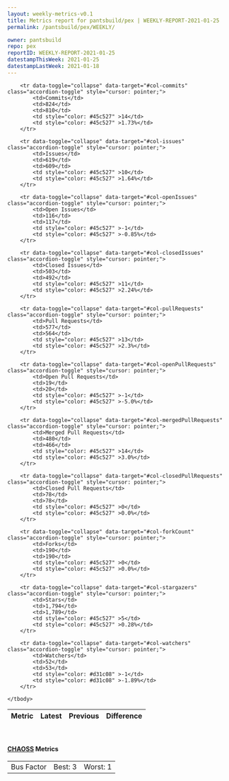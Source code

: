```yaml
---
layout: weekly-metrics-v0.1
title: Metrics report for pantsbuild/pex | WEEKLY-REPORT-2021-01-25
permalink: /pantsbuild/pex/WEEKLY/

owner: pantsbuild
repo: pex
reportID: WEEKLY-REPORT-2021-01-25
datestampThisWeek: 2021-01-25
datestampLastWeek: 2021-01-18
---
```




<table class="table table-condensed" style="border-collapse:collapse;">
    <thead>
    <tr>
        <th>Metric</th>
        <th>Latest</th>
        <th>Previous</th>
        <th colspan="2" style="text-align: center;">Difference</th>
    </tr>
    </thead>
    <tbody>

        <tr data-toggle="collapse" data-target="#col-commits" class="accordion-toggle" style="cursor: pointer;">
            <td>Commits</td>
            <td>824</td>
            <td>810</td>
            <td style="color: #45c527" >14</td>
            <td style="color: #45c527" >1.73%</td>
        </tr>
        
        <tr data-toggle="collapse" data-target="#col-issues" class="accordion-toggle" style="cursor: pointer;">
            <td>Issues</td>
            <td>619</td>
            <td>609</td>
            <td style="color: #45c527" >10</td>
            <td style="color: #45c527" >1.64%</td>
        </tr>
        
        <tr data-toggle="collapse" data-target="#col-openIssues" class="accordion-toggle" style="cursor: pointer;">
            <td>Open Issues</td>
            <td>116</td>
            <td>117</td>
            <td style="color: #45c527" >-1</td>
            <td style="color: #45c527" >-0.85%</td>
        </tr>
        
        <tr data-toggle="collapse" data-target="#col-closedIssues" class="accordion-toggle" style="cursor: pointer;">
            <td>Closed Issues</td>
            <td>503</td>
            <td>492</td>
            <td style="color: #45c527" >11</td>
            <td style="color: #45c527" >2.24%</td>
        </tr>
        
        <tr data-toggle="collapse" data-target="#col-pullRequests" class="accordion-toggle" style="cursor: pointer;">
            <td>Pull Requests</td>
            <td>577</td>
            <td>564</td>
            <td style="color: #45c527" >13</td>
            <td style="color: #45c527" >2.3%</td>
        </tr>
        
        <tr data-toggle="collapse" data-target="#col-openPullRequests" class="accordion-toggle" style="cursor: pointer;">
            <td>Open Pull Requests</td>
            <td>19</td>
            <td>20</td>
            <td style="color: #45c527" >-1</td>
            <td style="color: #45c527" >-5.0%</td>
        </tr>
        
        <tr data-toggle="collapse" data-target="#col-mergedPullRequests" class="accordion-toggle" style="cursor: pointer;">
            <td>Merged Pull Requests</td>
            <td>480</td>
            <td>466</td>
            <td style="color: #45c527" >14</td>
            <td style="color: #45c527" >3.0%</td>
        </tr>
        
        <tr data-toggle="collapse" data-target="#col-closedPullRequests" class="accordion-toggle" style="cursor: pointer;">
            <td>Closed Pull Requests</td>
            <td>78</td>
            <td>78</td>
            <td style="color: #45c527" >0</td>
            <td style="color: #45c527" >0.0%</td>
        </tr>
        
        <tr data-toggle="collapse" data-target="#col-forkCount" class="accordion-toggle" style="cursor: pointer;">
            <td>Forks</td>
            <td>190</td>
            <td>190</td>
            <td style="color: #45c527" >0</td>
            <td style="color: #45c527" >0.0%</td>
        </tr>
        
        <tr data-toggle="collapse" data-target="#col-stargazers" class="accordion-toggle" style="cursor: pointer;">
            <td>Stars</td>
            <td>1,794</td>
            <td>1,789</td>
            <td style="color: #45c527" >5</td>
            <td style="color: #45c527" >0.28%</td>
        </tr>
        
        <tr data-toggle="collapse" data-target="#col-watchers" class="accordion-toggle" style="cursor: pointer;">
            <td>Watchers</td>
            <td>52</td>
            <td>53</td>
            <td style="color: #d31c08" >-1</td>
            <td style="color: #d31c08" >-1.89%</td>
        </tr>
        
    </tbody>
</table>
<br>
<h4><a target="_blank" href="https://chaoss.community/">CHAOSS</a> Metrics</h4>

<table class="table table-condensed" style="border-collapse:collapse;">
    <tbody>
        <td>Bus Factor</td>
        <td>Best: 3</td>
        <td>Worst: 1</td>
    </tbody>
</table>
